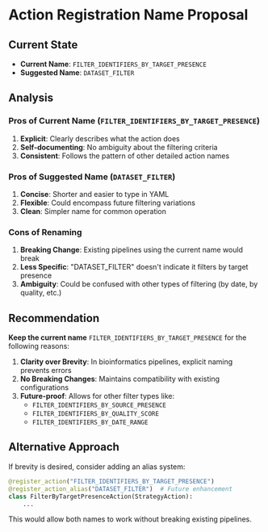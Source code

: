 # Action Registration Name Proposal

## Current State
- **Current Name**: `FILTER_IDENTIFIERS_BY_TARGET_PRESENCE`
- **Suggested Name**: `DATASET_FILTER`

## Analysis

### Pros of Current Name (`FILTER_IDENTIFIERS_BY_TARGET_PRESENCE`)
1. **Explicit**: Clearly describes what the action does
2. **Self-documenting**: No ambiguity about the filtering criteria
3. **Consistent**: Follows the pattern of other detailed action names

### Pros of Suggested Name (`DATASET_FILTER`)
1. **Concise**: Shorter and easier to type in YAML
2. **Flexible**: Could encompass future filtering variations
3. **Clean**: Simpler name for common operation

### Cons of Renaming
1. **Breaking Change**: Existing pipelines using the current name would break
2. **Less Specific**: "DATASET_FILTER" doesn't indicate it filters by target presence
3. **Ambiguity**: Could be confused with other types of filtering (by date, by quality, etc.)

## Recommendation

**Keep the current name** `FILTER_IDENTIFIERS_BY_TARGET_PRESENCE` for the following reasons:

1. **Clarity over Brevity**: In bioinformatics pipelines, explicit naming prevents errors
2. **No Breaking Changes**: Maintains compatibility with existing configurations
3. **Future-proof**: Allows for other filter types like:
   - `FILTER_IDENTIFIERS_BY_SOURCE_PRESENCE`
   - `FILTER_IDENTIFIERS_BY_QUALITY_SCORE`
   - `FILTER_IDENTIFIERS_BY_DATE_RANGE`

## Alternative Approach

If brevity is desired, consider adding an alias system:
```python
@register_action("FILTER_IDENTIFIERS_BY_TARGET_PRESENCE")
@register_action_alias("DATASET_FILTER")  # Future enhancement
class FilterByTargetPresenceAction(StrategyAction):
    ...
```

This would allow both names to work without breaking existing pipelines.